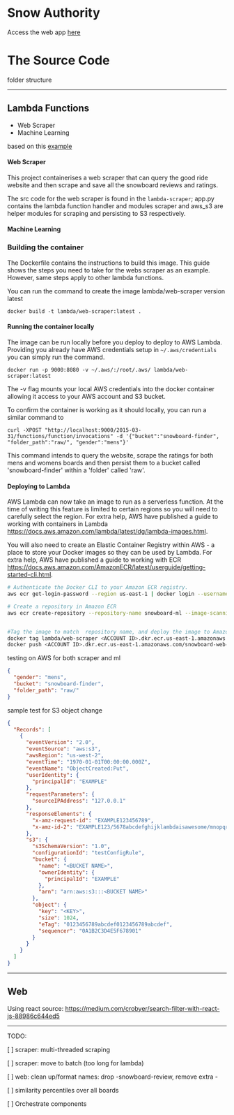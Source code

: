 # Snow Authority

Access the web app [here](https://main.drjtgnyfx2lcm.amplifyapp.com/)


# The Source Code

folder structure

----
## Lambda Functions

* Web Scraper
* Machine Learning

based on this [example](https://github.com/rchauhan9/image-scraper-lambda-container)

#### Web Scraper
This project containerises a web scraper that can query the good ride website and then scrape and save all the snowboard reviews and ratings.

The src code for the web scraper is found in the `lambda-scraper`; app.py contains the lambda function handler and modules scraper and aws_s3 are helper modules for scraping and persisting to S3 respectively.

#### Machine Learning

### Building the container

The Dockerfile contains the instructions to build this image. This guide shows the steps you need to take for the webs scraper as an example. However, same steps apply to other lambda functions.

You can run the command to create the image lambda/web-scraper version latest

	docker build -t lambda/web-scraper:latest .

#### Running the container locally

The image can be run locally before you deploy to deploy to AWS Lambda. Providing you already have AWS credentials setup in `~/.aws/credentials` you can simply run the command.

	docker run -p 9000:8080 -v ~/.aws/:/root/.aws/ lambda/web-scraper:latest


The -v flag mounts your local AWS credentials into the docker container allowing it access to your AWS account and S3 bucket.

To confirm the container is working as it should locally, you can run a similar command to

	curl -XPOST "http://localhost:9000/2015-03-31/functions/function/invocations" -d '{"bucket":"snowboard-finder", "folder_path":"raw/", "gender":"mens"}'


This command intends to query the website, scrape the ratings for both mens and womens boards and then persist them to a bucket called 'snowboard-finder' within a 'folder' called 'raw'.

#### Deploying to Lambda

AWS Lambda can now take an image to run as a serverless function. At the time of writing this feature is limited to certain regions so you will need to carefully select the region. For extra help, AWS have published a guide to working with containers in Lambda https://docs.aws.amazon.com/lambda/latest/dg/lambda-images.html.

You will also need to create an Elastic Container Registry within AWS - a place to store your Docker images so they can be used by Lambda. For extra help, AWS have published a guide to working with ECR https://docs.aws.amazon.com/AmazonECR/latest/userguide/getting-started-cli.html.

```bash
# Authenticate the Docker CLI to your Amazon ECR registry.
aws ecr get-login-password --region us-east-1 | docker login --username AWS --password-stdin <ACCOUNT ID>.dkr.ecr.us-east-1.amazonaws.com

# Create a repository in Amazon ECR 
aws ecr create-repository --repository-name snowboard-ml --image-scanning-configuration scanOnPush=true --image-tag-mutability MUTABLE


#Tag the image to match  repository name, and deploy the image to Amazon ECR
docker tag lambda/web-scraper <ACCOUNT ID>.dkr.ecr.us-east-1.amazonaws.com/snowboard-web-scraper:latest
docker push <ACCOUNT ID>.dkr.ecr.us-east-1.amazonaws.com/snowboard-web-scraper:latest

```

testing on AWS for both scraper and ml

```json
{
  "gender": "mens",
  "bucket": "snowboard-finder",
  "folder_path": "raw/"
}

```

sample test for S3 object change

```json
{
  "Records": [
    {
      "eventVersion": "2.0",
      "eventSource": "aws:s3",
      "awsRegion": "us-west-2",
      "eventTime": "1970-01-01T00:00:00.000Z",
      "eventName": "ObjectCreated:Put",
      "userIdentity": {
        "principalId": "EXAMPLE"
      },
      "requestParameters": {
        "sourceIPAddress": "127.0.0.1"
      },
      "responseElements": {
        "x-amz-request-id": "EXAMPLE123456789",
        "x-amz-id-2": "EXAMPLE123/5678abcdefghijklambdaisawesome/mnopqrstuvwxyzABCDEFGH"
      },
      "s3": {
        "s3SchemaVersion": "1.0",
        "configurationId": "testConfigRule",
        "bucket": {
          "name": "<BUCKET NAME>",
          "ownerIdentity": {
            "principalId": "EXAMPLE"
          },
          "arn": "arn:aws:s3:::<BUCKET NAME>"
        },
        "object": {
          "key": "<KEY>",
          "size": 1024,
          "eTag": "0123456789abcdef0123456789abcdef",
          "sequencer": "0A1B2C3D4E5F678901"
        }
      }
    }
  ]
}

```

---
## Web

Using react
source: https://medium.com/crobyer/search-filter-with-react-js-88986c644ed5


----
TODO:

[ ] scraper: multi-threaded scraping

[ ] scraper: move to batch (too long for lambda)

[ ] web: clean up/format names: drop -snowboard-review, remove extra -

[ ] similarity percentiles over all boards

[ ] Orchestrate components
